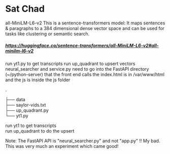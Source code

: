 # Sat Chad

all-MiniLM-L6-v2
This is a sentence-transformers model: It maps sentences & paragraphs to a 384 dimensional dense vector space and can be used for tasks like clustering or semantic search.

##### https://huggingface.co/sentence-transformers/all-MiniLM-L6-v2#all-minilm-l6-v2


run yt1.py to get transcripts
run up_quadrant to upsert vectors
neural_searcher and service.py need to go into the FastAPI directory (~/python-server) that the front end calls
the index.html is in /var/www/html and the js is inside the js folder

.

├── data<br>
├── saylor-vids.txt<br>
├── up_quadrant.py<br>
└── yt1.py<br>

run yt1 to get transcripts<br>
run up_quadrant to do the upsert

Note: The FastAPI API is "neural_searcher.py" and not "app.py" !! My bad. This was very much an experiment which came good!
